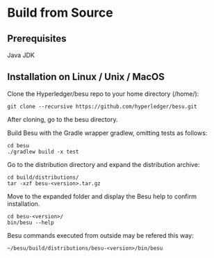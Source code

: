 # Build from Source
## Prerequisites
Java JDK
## Installation on Linux / Unix / MacOS

Clone the Hyperledger/besu repo to your home directory (/home/<user>):

```
git clone --recursive https://github.com/hyperledger/besu.git
```
After cloning, go to the besu directory.

Build Besu with the Gradle wrapper gradlew, omitting tests as follows:

```
cd besu
./gradlew build -x test
```

Go to the distribution directory and expand the distribution archive:

```
cd build/distributions/
tar -xzf besu-<version>.tar.gz
```
Move to the expanded folder and display the Besu help to confirm installation.

```
cd besu-<version>/
bin/besu --help
```
Besu commands executed from outside may be refered this way:
```
~/besu/build/distributions/besu-<version>/bin/besu
```
